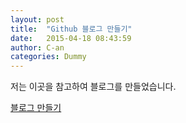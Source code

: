 ```yaml
---
layout: post
title:  "Github 블로그 만들기"
date:   2015-04-18 08:43:59
author: C-an
categories: Dummy
---
```


저는 이곳을 참고하여 블로그를 만들었습니다.

[블로그 만들기](http://recoveryman.tistory.com/321)